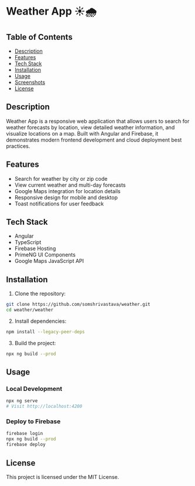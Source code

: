 # Weather App ☀️🌧️

## Table of Contents

- [Description](#description)
- [Features](#features)
- [Tech Stack](#tech-stack)
- [Installation](#installation)
- [Usage](#usage)
- [Screenshots](#screenshots)
- [License](#license)

## Description

Weather App is a responsive web application that allows users to search for weather forecasts by location, view detailed weather information, and visualize locations on a map. Built with Angular and Firebase, it demonstrates modern frontend development and cloud deployment best practices.

## Features

- Search for weather by city or zip code
- View current weather and multi-day forecasts
- Google Maps integration for location details
- Responsive design for mobile and desktop
- Toast notifications for user feedback

## Tech Stack

- Angular
- TypeScript
- Firebase Hosting
- PrimeNG UI Components
- Google Maps JavaScript API

## Installation

1. Clone the repository:

```sh
git clone https://github.com/somshrivastava/weather.git
cd weather/weather
```

2. Install dependencies:

```sh
npm install --legacy-peer-deps
```

3. Build the project:

```sh
npx ng build --prod
```

## Usage

### Local Development

```sh
npx ng serve
# Visit http://localhost:4200
```

### Deploy to Firebase

```sh
firebase login
npx ng build --prod
firebase deploy
```

## License

This project is licensed under the MIT License.
